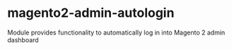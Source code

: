 # magento2-admin-autologin
Module provides functionality to automatically log in into Magento 2 admin dashboard
